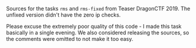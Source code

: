 Sources for the tasks `rms` and `rms-fixed` from Teaser DragonCTF 2019.
The unfixed version didn't have the zero ip checks.


Please excuse the extremely poor quality of this code - I made this task basically in a single evening. We also considered releasing the sources, so the comments were omitted to not make it too easy.
